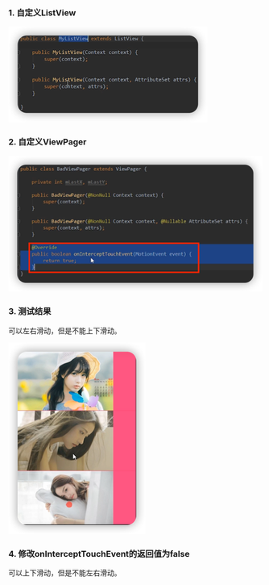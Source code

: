 ### 1. 自定义ListView
![](../img/c2eb4e9e.png)

### 2. 自定义ViewPager
![](../img/89076088.png)

### 3. 测试结果
可以左右滑动，但是不能上下滑动。

![](../img/7a6c2440.png)

### 4. 修改onInterceptTouchEvent的返回值为false
可以上下滑动，但是不能左右滑动。